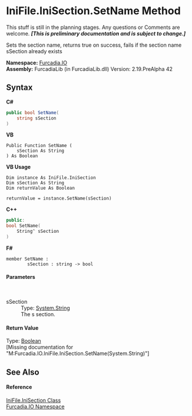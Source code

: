 # IniFile.IniSection.SetName Method 
This stuff is still in the planning stages. Any questions or Comments are welcome. _**\[This is preliminary documentation and is subject to change.\]**_

Sets the section name, returns true on success, fails if the section name sSection already exists

**Namespace:**&nbsp;<a href="N_Furcadia_IO">Furcadia.IO</a><br />**Assembly:**&nbsp;FurcadiaLib (in FurcadiaLib.dll) Version: 2.19.PreAlpha 42

## Syntax

**C#**<br />
``` C#
public bool SetName(
	string sSection
)
```

**VB**<br />
``` VB
Public Function SetName ( 
	sSection As String
) As Boolean
```

**VB Usage**<br />
``` VB Usage
Dim instance As IniFile.IniSection
Dim sSection As String
Dim returnValue As Boolean

returnValue = instance.SetName(sSection)
```

**C++**<br />
``` C++
public:
bool SetName(
	String^ sSection
)
```

**F#**<br />
``` F#
member SetName : 
        sSection : string -> bool 

```


#### Parameters
&nbsp;<dl><dt>sSection</dt><dd>Type: <a href="http://msdn2.microsoft.com/en-us/library/s1wwdcbf" target="_blank">System.String</a><br />The s section.</dd></dl>

#### Return Value
Type: <a href="http://msdn2.microsoft.com/en-us/library/a28wyd50" target="_blank">Boolean</a><br />\[Missing <returns> documentation for "M:Furcadia.IO.IniFile.IniSection.SetName(System.String)"\]

## See Also


#### Reference
<a href="T_Furcadia_IO_IniFile_IniSection">IniFile.IniSection Class</a><br /><a href="N_Furcadia_IO">Furcadia.IO Namespace</a><br />